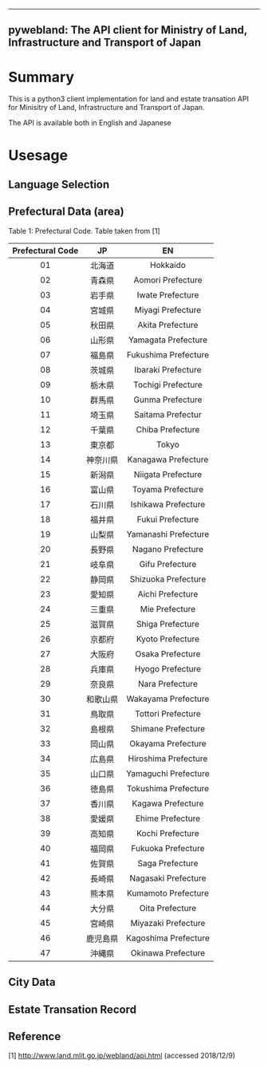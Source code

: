 
--------------------------------------------------------------------------------------
pywebland: The API client for Ministry of Land, Infrastructure and Transport of Japan
--------------------------------------------------------------------------------------

# Summary

This is a python3 client implementation for land and estate transation API 
for Minisitry of Land, Infrastructure and Transport of Japan.

The API is available both in English and Japanese

# Usesage

## Language Selection

## Prefectural Data (area)

Table 1: Prefectural Code. Table taken from [1]

| Prefectural Code | JP | EN |
|:---:|:---:|:---:|
|01 | 北海道 |Hokkaido |
|02 | 青森県 |Aomori Prefecture |
|03 | 岩手県 |Iwate Prefecture |
|04 | 宮城県 |Miyagi Prefecture |
|05 | 秋田県 |Akita Prefecture |
|06 | 山形県 |Yamagata Prefecture |
|07 | 福島県 |Fukushima Prefecture |
|08 | 茨城県 |Ibaraki Prefecture |
|09 | 栃木県 |Tochigi Prefecture |
|10 | 群馬県 |Gunma Prefecture |
|11 | 埼玉県 |Saitama Prefectur |
|12 | 千葉県 |Chiba Prefecture |
|13 | 東京都 |Tokyo	|
|14 | 神奈川県|Kanagawa Prefecture |
|15 | 新潟県 |Niigata Prefecture |
|16 | 富山県 |Toyama Prefecture	|
|17 | 石川県 |Ishikawa Prefecture |
|18 | 福井県 |Fukui Prefecture |
|19 | 山梨県 |Yamanashi Prefecture |
|20 | 長野県 |Nagano Prefecture	|
|21 | 岐阜県 |Gifu Prefecture |
|22 | 静岡県 |Shizuoka Prefecture |
|23 | 愛知県 |Aichi Prefecture |
|24 | 三重県 |Mie Prefecture |
|25 | 滋賀県 |Shiga Prefecture |
|26 | 京都府 |Kyoto Prefecture |
|27 | 大阪府 |Osaka Prefecture |
|28 | 兵庫県 |Hyogo Prefecture |
|29 | 奈良県 |Nara Prefecture |
|30 | 和歌山県 |Wakayama Prefecture |
|31 | 鳥取県 |Tottori Prefecture |
|32 | 島根県 |Shimane Prefecture |
|33 | 岡山県 |Okayama Prefecture |
|34 | 広島県 |Hiroshima Prefecture |
|35 | 山口県 |Yamaguchi Prefecture |
|36 | 徳島県 |Tokushima Prefecture |
|37 | 香川県 |Kagawa Prefecture |
|38 | 愛媛県 |Ehime Prefecture |
|39 | 高知県 |Kochi Prefecture |
|40 | 福岡県 |Fukuoka Prefecture |
|41 | 佐賀県 |Saga Prefecture |
|42 | 長崎県 |Nagasaki Prefecture |
|43 | 熊本県 |Kumamoto Prefecture |
|44 | 大分県 |Oita Prefecture |
|45 | 宮崎県 |Miyazaki Prefecture |
|46 | 鹿児島県 |Kagoshima Prefecture |
|47 | 沖縄県 |Okinawa Prefecture |

## City Data 

## Estate Transation Record

## Reference
[1] http://www.land.mlit.go.jp/webland/api.html (accessed 2018/12/9)
